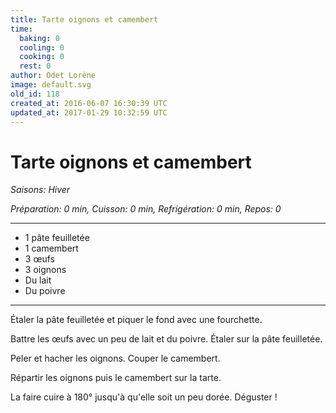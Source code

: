 ```yaml
---
title: Tarte oignons et camembert
time:
  baking: 0
  cooling: 0
  cooking: 0
  rest: 0
author: Odet Lorène
image: default.svg
old_id: 118
created_at: 2016-06-07 16:30:39 UTC
updated_at: 2017-01-29 10:32:59 UTC
---
```


# Tarte oignons et camembert

_Saisons: Hiver_

_Préparation: 0 min, Cuisson: 0 min, Refrigération: 0 min, Repos: 0_

---

- 1 pâte feuilletée
- 1 camembert
- 3 œufs
- 3 oignons
- Du lait
- Du poivre

---

Étaler la pâte feuilletée et piquer le fond avec une fourchette.

Battre les œufs avec un peu de lait et du poivre. Étaler sur la pâte feuilletée.

Peler et hacher les oignons. Couper le camembert.

Répartir les oignons puis le camembert sur la tarte.

La faire cuire à 180° jusqu'à qu'elle soit un peu dorée. Déguster !
